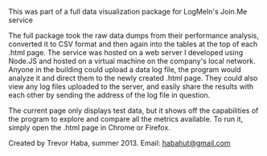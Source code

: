This was part of a full data visualization package for LogMeIn's Join.Me service

The full package took the raw data dumps from their performance analysis, converted it to CSV format
and then again into the tables at the top of each .html page. The service was hosted on a web server
I developed using Node.JS and hosted on a virtual machine on the company's local network. Anyone in 
the building could upload a data log file, the program would analyze it and direct them to the newly
created .html page. They could also view any log files uploaded to the server, and easily share the
results with each other by sending the address of the log file in question.

The current page only displays test data, but it shows off the capabilities of the program to explore
and compare all the metrics available. To run it, simply open the .html page in Chrome or Firefox.

Created by Trevor Haba, summer 2013. Email: habahut@gmail.com

